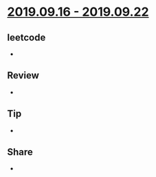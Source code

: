 # [2019.09.16 - 2019.09.22](https://github.com/vjudge/ARTS/blob/master/2019/第0023周.md)

## leetcode
*

## Review
*

## Tip
*

## Share
*
